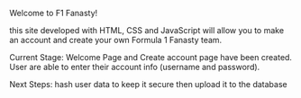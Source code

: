 Welcome to F1 Fanasty! 

this site developed with HTML, CSS and JavaScript will allow you to make an account and create your own Formula 1 Fanasty team. 


Current Stage: Welcome Page and Create account page have been created. User are able to enter their account info (username and password). 

Next Steps: hash user data to keep it secure then upload it to the database 


